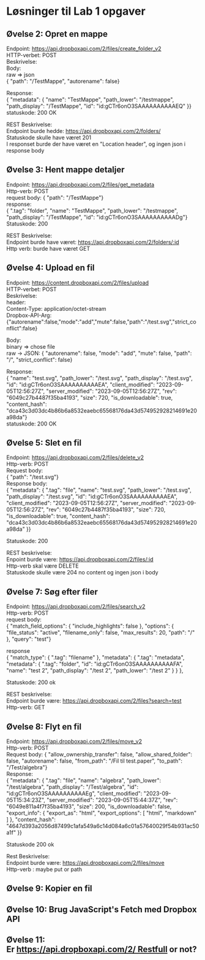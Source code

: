 # Løsninger til Lab 1 opgaver
## Øvelse 2: Opret en mappe
Endpoint: https://api.dropboxapi.com/2/files/create_folder_v2    
HTTP-verbet: POST    
Beskrivelse:    
Body:    
raw => json    
{    "path": "/TestMappe",    "autorename": false}    


Response:    
{    "metadata": {        "name": "TestMappe",        "path_lower": "/testmappe",        "path_display": "/TestMappe",        "id": "id:gCTr6onO3SAAAAAAAAAAEQ"    }}    
statuskode: 200 OK  

REST Beskrivelse:     
Endpoint burde hedde: https://api.dropboxapi.com/2/folders/    
Statuskode skulle have været 201    
I responset burde der have været en "Location header", og ingen json i response body    



## Øvelse 3: Hent mappe detaljer
Endpoint: https://api.dropboxapi.com/2/files/get_metadata    
Http-verb: POST    
request body: {    "path": "/TestMappe"}    
response:     
{    ".tag": "folder",    "name": "TestMappe",    "path_lower": "/testmappe",    "path_display": "/TestMappe",    "id": "id:gCTr6onO3SAAAAAAAAAADg"}    
Statuskode: 200   

REST Beskrivelse:    
Endpoint burde have været: https://api.dropboxapi.com/2/folders/:id    
Http verb: burde have været GET      


## Øvelse 4: Upload en fil
Endpoint: https://content.dropboxapi.com/2/files/upload    
HTTP-verbet: POST    
Beskrivelse:    
header:    
Content-Type: application/octet-stream     
Dropbox-API-Arg: {"autorename":false,"mode":"add","mute":false,"path":"/test.svg","strict_conflict":false}    

Body:    
binary => chose file    
raw -> JSON: { "autorename": false, "mode": "add", "mute": false, "path": "/", "strict_conflict": false}    

Response:    
{ "name": "test.svg", "path_lower": "/test.svg", "path_display": "/test.svg", "id": "id:gCTr6onO3SAAAAAAAAAAEA", "client_modified": "2023-09-05T12:56:27Z", "server_modified": "2023-09-05T12:56:27Z", "rev": "6049c27b4487f35ba4193", "size": 720, "is_downloadable": true, "content_hash": "dca43c3d03dc4b86b6a8532eaebc65568176da43d574952928214691e20a98da"}    
statuskode: 200 OK    




## Øvelse 5: Slet en fil
Endpoint: https://api.dropboxapi.com/2/files/delete_v2    
Http-verb: POST    
Request body:     
{    "path": "/test.svg"}    
Response body:    
{    "metadata": {        ".tag": "file",        "name": "test.svg",        "path_lower": "/test.svg",        "path_display": "/test.svg",        "id": "id:gCTr6onO3SAAAAAAAAAAEA",        "client_modified": "2023-09-05T12:56:27Z",        "server_modified": "2023-09-05T12:56:27Z",        "rev": "6049c27b4487f35ba4193",        "size": 720,        "is_downloadable": true,        "content_hash": "dca43c3d03dc4b86b6a8532eaebc65568176da43d574952928214691e20a98da"    }}    

Statuskode: 200  

REST beskrivelse:    
Enpoint burde være: https://api.dropboxapi.com/2/files/:id    
Http-verb skal være DELETE    
Statuskode skulle være 204 no content og ingen json i body    

## Øvelse 7: Søg efter filer
Endpoint: https://api.dropboxapi.com/2/files/search_v2    
Http-verb: POST    
request body:    
{    "match_field_options": {        "include_highlights": false    },    "options": {        "file_status": "active",        "filename_only": false,        "max_results": 20,        "path": "/"    },    "query": "test"}

response    
{            "match_type": {                ".tag": "filename"            },            "metadata": {                ".tag": "metadata",                "metadata": {                    ".tag": "folder",                    "id": "id:gCTr6onO3SAAAAAAAAAAFA",                    "name": "test 2",                    "path_display": "/test 2",                    "path_lower": "/test 2"                }            }        },


Statuskode: 200 ok    


REST beskrivelse:    
Endpoint burde være: https://api.dropboxapi.com/2/files?search=test     
Http-verb: GET    




## Øvelse 8: Flyt en fil
Endpoint: https://api.dropboxapi.com/2/files/move_v2    
Http-verb: POST    
Request body: {    "allow_ownership_transfer": false,    "allow_shared_folder": false,    "autorename": false,    "from_path": "/Fil til test.paper",    "to_path": "/Test/algebra"}    
Response:    
{    "metadata": {        ".tag": "file",        "name": "algebra",        "path_lower": "/test/algebra",        "path_display": "/Test/algebra",        "id": "id:gCTr6onO3SAAAAAAAAAAEg",        "client_modified": "2023-09-05T15:34:23Z",        "server_modified": "2023-09-05T15:44:37Z",        "rev": "6049e811a4f7f35ba4193",        "size": 200,        "is_downloadable": false,        "export_info": {            "export_as": "html",            "export_options": [                "html",                "markdown"            ]        },        "content_hash": "4647d393a2056d87499c1afa549a6c14d084a6c01a57640029f54b931ac50a1f"    }}


Statuskode 200 ok


Rest Beskrivelse:    
Endpoint burde være: https://api.dropboxapi.com/2/files/move     
Http-verb : maybe put or path    



## Øvelse 9: Kopier en fil


## Øvelse 10: Brug JavaScript's Fetch med Dropbox API


## Øvelse 11: Er https://api.dropboxapi.com/2/ Restfull or not?


